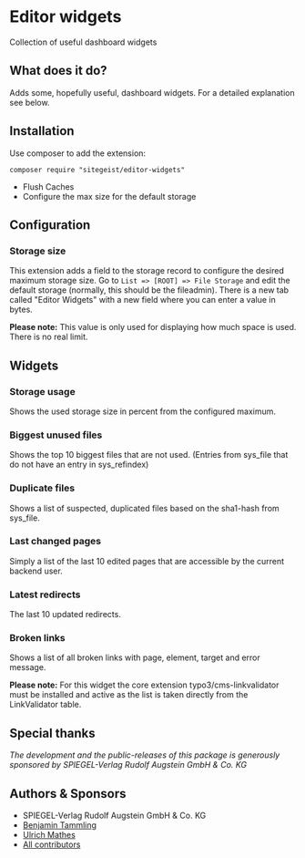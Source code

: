 # Editor widgets
Collection of useful dashboard widgets

## What does it do?
Adds some, hopefully useful, dashboard widgets. For a detailed explanation see below.

## Installation
Use composer to add the extension:
```
composer require "sitegeist/editor-widgets"
```
* Flush Caches
* Configure the max size for the default storage

## Configuration
### Storage size

This extension adds a field to the storage record to configure the desired maximum storage size.
Go to `List => [ROOT] => File Storage` and edit the default storage (normally, this should be the fileadmin).
There is a new tab called "Editor Widgets" with a new field where you can enter a value in bytes.

**Please note:** This value is only used for displaying how much space is used. There is no real limit.

## Widgets
### Storage usage
Shows the used storage size in percent from the configured maximum.

### Biggest unused files
Shows the top 10 biggest files that are not used.
(Entries from sys_file that do not have an entry in sys_refindex)

### Duplicate files
Shows a list of suspected, duplicated files based on the sha1-hash from sys_file.

### Last changed pages
Simply a list of the last 10 edited pages that are accessible by the current backend user.

### Latest redirects
The last 10 updated redirects.

### Broken links
Shows a list of all broken links with page, element, target and error message.

**Please note:** For this widget the core extension typo3/cms-linkvalidator must be installed and active as the list is taken directly from the LinkValidator table.


## Special thanks
*The development and the public-releases of this package is generously sponsored
by SPIEGEL-Verlag Rudolf Augstein GmbH & Co. KG*
## Authors & Sponsors
* SPIEGEL-Verlag Rudolf Augstein GmbH & Co. KG
* [Benjamin Tammling](https://github.com/Atomschinken)
* [Ulrich Mathes](https://github.com/ulrichmathes)
* [All contributors](https://github.com/sitegeist/editor-widgets/graphs/contributors)
